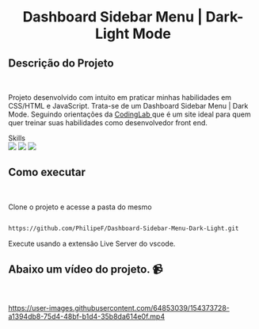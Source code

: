 <h1 align="center">Dashboard Sidebar Menu | Dark-Light Mode</h1>

## Descrição do Projeto
<br>

<p>Projeto desenvolvido com intuito em praticar minhas habilidades em CSS/HTML e JavaScript. Trata-se de um Dashboard Sidebar Menu | Dark Mode. Seguindo orientações da <a href="https://www.codinglabweb.com/"> CodingLab </a> que é um site ideal para quem quer treinar suas habilidades como desenvolvedor front end. 
</p

## Skills 
<BR>

<img src="https://img.shields.io/badge/HTML5-E34F26?style=for-the-badge&logo=html5&logoColor=white">

<img src="https://img.shields.io/badge/CSS-1e79e2?&style=for-the-badge&logo=css3&logoColor=white">

<img src="https://img.shields.io/badge/JavaScript-F7DF1E?style=for-the-badge&logo=javascript&logoColor=black">

## Como executar 
<br>

Clone o projeto e acesse a pasta do mesmo 
</br>

```bash 

https://github.com/PhilipeF/Dashboard-Sidebar-Menu-Dark-Light.git

```

Execute usando a extensão Live Server do vscode. 
<br>





<h2>Abaixo um vídeo do projeto. 📹</h2>
<br>

https://user-images.githubusercontent.com/64853039/154373728-a1394db8-75d4-48bf-b1d4-35b8da614e0f.mp4
